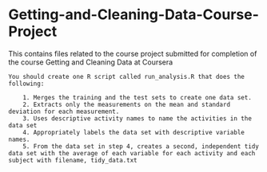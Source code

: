 # Getting-and-Cleaning-Data-Course-Project
This contains files related to the course project submitted for completion of the course Getting and Cleaning Data at Coursera

	You should create one R script called run_analysis.R that does the following:

		1. Merges the training and the test sets to create one data set.
		2. Extracts only the measurements on the mean and standard deviation for each measurement.
		3. Uses descriptive activity names to name the activities in the data set
		4. Appropriately labels the data set with descriptive variable names.
		5. From the data set in step 4, creates a second, independent tidy data set with the average of each variable for each activity and each subject with filename, tidy_data.txt
